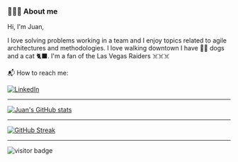 ### 👨🏽‍💻 About me

Hi, I'm Juan,

I love solving problems working in a team and I enjoy topics related to agile architectures and methodologies. I love walking downtown I have 🐶🐶 dogs and a cat 🐈‍⬛.  I'm a fan of the Las Vegas Raiders ☠️☠️☠️

📬 How to reach me:

<p>
  <a href="https://www.linkedin.com/in/juan-antonio-zavala-aguilar-4277905b" target="_blank">
    <img alt="LinkedIn" src="https://img.shields.io/badge/linkedin-%230077B5.svg?&style=for-the-badge&logo=linkedin&logoColor=white" />
  </a>
</p>

___

[![Juan's GitHub stats](https://github-readme-stats-eight-theta.vercel.app/api?username=jazavala&show_icons=true&count_private=true&theme=onedark)](https://github.com/anuraghazra/github-readme-stats)
___
[![GitHub Streak](http://github-readme-streak-stats.herokuapp.com?user=jazavala&theme=onedark&count_private=true)](https://git.io/streak-stats)
___
![visitor badge](https://visitor-badge.glitch.me/badge?page_id=jazavala.visitor-badge)
